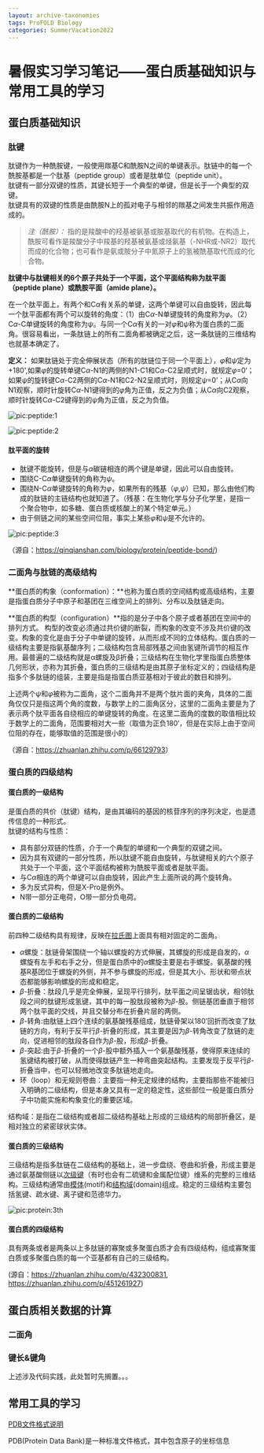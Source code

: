 ```yaml
---  
layout: archive-taxonomies  
tags: ProFOLD Biology
categories: SummerVacation2022  
---  
```

<head>  
    <script src="https://cdn.mathjax.org/mathjax/latest/MathJax.js?config=TeX-AMS-MML_HTMLorMML" type="text/javascript"></script>  
    <script type="text/x-mathjax-config">  
        MathJax.Hub.Config({  
            tex2jax: {  
            skipTags: ['script', 'noscript', 'style', 'textarea', 'pre'],  
            inlineMath: [['$','$']]  
            }  
        });  
    </script>  
</head>   
  
  
# 暑假实习学习笔记——蛋白质基础知识与常用工具的学习  

  
## 蛋白质基础知识 

### 肽键  
肽键作为一种酰胺键，一般使用羰基C和酰胺N之间的单键表示。肽链中的每一个酰胺基都是一个肽基（peptide group）或者是肽单位（peptide unit）。  
肽键有一部分双键的性质，其键长短于一个典型的单键，但是长于一个典型的双键。  
肽键具有的双键的性质是由酰胺N上的孤对电子与相邻的羰基之间发生共振作用造成的。   
>_注（酰胺）：_ 指的是羧酸中的羟基被氨基或胺基取代的有机物。在构造上，酰胺可看作是羧酸分子中羧基的羟基被氨基或烃氨基（-NHR或-NR2）取代而成的化合物；也可看作是氨或胺分子中氮原子上的氢被酰基取代而成的化合物。  

**肽键中与肽键相关的6个原子共处于一个平面，这个平面结构称为肽平面（peptide plane）或酰胺平面（amide plane）。**    


在一个肽平面上，有两个和C$\alpha$有关系的单键，这两个单键可以自由旋转，因此每一个肽平面都有两个可以旋转的角度：（1）由C$\alpha$-N单键旋转的角度称为$\varphi$。（2）C$\alpha$-C单键旋转的角度称为$\psi$。与同一个C$\alpha$有关的一对$\varphi$和$\psi$称为蛋白质的二面角。很容易看出，一条肽链上的所有二面角都被确定之后，这一条肽链的三维结构也就基本确定了。  

**定义：** 如果肽链处于完全伸展状态（所有的肽链位于同一个平面上），$\varphi$和$\psi$定为+180',如果$\varphi$的旋转单键C$\alpha$-N1的两侧的N1-C1和C$\alpha$-C2呈顺式时，就规定$\varphi$=0‘；如果$\psi$的旋转键C$\alpha$-C2两侧的C$\alpha$-N1和C2-N2呈顺式时，则规定$\psi$=0’；从C$\alpha$向N1观察，顺时针旋转C$\alpha$-N1键得到的$\varphi$角为正值，反之为负值；从C$\alpha$向C2观察，顺时针旋转C$\alpha$-C2键得到的$\psi$角为正值，反之为负值。  

![pic:peptide:1](https://github.com/zyhacquaintance/zyhacquaintance.github.io/blob/main/images/2022-06-22/peptide-bond-1.png?raw=true)  

![pic:peptide:2](https://github.com/zyhacquaintance/zyhacquaintance.github.io/blob/main/images/2022-06-22/peptide-bond-2.png?raw=true)  
  
#### 肽平面的旋转  
+ 肽键不能旋转，但是与$\alpha$碳链相连的两个键是单键，因此可以自由旋转。  
+ 围绕C-C$\alpha$单键旋转的角称为$\psi$。
+ 围绕N-C$\alpha$单键旋转的角称为$\varphi$，如果所有的残基（$\varphi$,$\psi$）已知，那么由他们构成的肽链的主链结构也就知道了。（残基：在生物化学与分子化学里，是指一个聚合物中，如多糖、蛋白质或核酸上的某个特定单元。）
+ 由于侧链之间的某些空间位阻，事实上某些$\varphi$和$\psi$是不允许的。


![pic:peptide:3](https://github.com/zyhacquaintance/zyhacquaintance.github.io/blob/main/images/2022-06-22/peptide-bond-3.png?raw=true)  
  
（源自：<https://qinqianshan.com/biology/protein/peptide-bond/>)


### 二面角与肽链的高级结构   
**蛋白质的构象（conformation）：**也称为蛋白质的空间结构或高级结构，主要是指蛋白质分子中原子和基团在三维空间上的排列、分布以及肽链走向。  

**蛋白质的构型（configuration）**指的是分子中各个原子或者基团在空间中的排列方式。 
构型的改变必须通过共价键的断裂，而构象的改变不涉及共价键的改变。构象的变化是由于分子中单键的旋转，从而形成不同的立体结构。蛋白质的一级结构主要是指氨基酸序列；二级结构包含局部残基之间由氢键所调节的相互作用。最普遍的二级结构就是α螺旋及β折叠；三级结构在生物化学里指蛋白质整体几何形状，亦称为其折叠，蛋白质的三级结构是由其原子坐标定义的；四级结构是指多个多肽链的组装，主要是指是指蛋白质亚基相对于彼此的数目和排列。


上述两个$\psi$和$\varphi$被称为二面角，这个二面角并不是两个肽片面的夹角，具体的二面角仅仅只是指这两个角的度数，与数学上的二面角区分，这里的二面角主要是为了表示两个肽平面各自绕相应的单键旋转的角度。在这里二面角的度数的取值相比较于数学上的二面角，范围要相对大一些（取值为正负180‘，但是在实际上由于空间位阻的存在，能够取值的范围是很小的） 


（源自：<https://zhuanlan.zhihu.com/p/66129793>）




### 蛋白质的四级结构  
#### 蛋白质的一级结构  
是蛋白质的共价（肽键）结构，是由其编码的基因的核苷序列的序列决定，也是遗传信息的一种形式。  
肽键的结构与性质：  
+ 具有部分双链的性质，介于一个典型的单键和一个典型的双键之间。
+ 因为具有双键的一部分性质，所以肽键不能自由旋转，与肽键相关的六个原子共处于一个平面，这个平面结构被称为酰胺平面或者是肽平面。
+ 与C$\alpha$相连的两个单键可以自由旋转，因此产生上面所说的两个旋转角。
+ 多为反式异构，但是X-Pro是例外。
+ N带一部分正电荷，O带一部分负电荷。  

#### 蛋白质的二级结构  
前四种二级结构具有规律，反映在[拉氏图](https://zh.wikipedia.org/wiki/%E6%8B%89%E6%B0%8F%E5%9B%BE)上面具有相对固定的二面角。    
+ $\alpha$螺旋：肽链骨架围绕一个轴以螺旋的方式伸展，其螺旋的形成是自发的，$\alpha$螺旋有左手和右手之分，但是蛋白质中的$\alpha$螺旋主要是右手螺旋。氨基酸的残基R基团位于螺旋的外侧，并不参与螺旋的形成，但是其大小、形状和带点状态都能够影响螺旋的形成和稳定。  
+ $\beta$-折叠：肽段几乎是完全伸展，呈现平行排列，肽平面之间呈锯齿状，相邻肽段之间的肽键形成氢键，其中的每一股肽段被称为$\beta$-股。侧链基团垂直于相邻两个肽平面的交线，并且交替分布在折叠片层的两侧。  
+ $\beta$-转角:由肽链上四个连续的氨基酸残基组成，肽链骨架以180’回折而改变了肽链的方向，有利于反平行$\beta$-折叠的形成，其主要是因为$\beta$-转角改变了肽链的走向，促进相邻的肽段各自作为$\beta$-股，形成$\beta$-折叠。  
+ $\beta$-突起:由于$\beta$-折叠的一个$\beta$-股中额外插入一个氨基酸残基，使得原来连续的氢键结构被打破，从而使得肽链产生一种弯曲突起结构。主要发现于反平行$\beta$-折叠当中，也可以轻微地改变多肽链地走向。
+ 环（loop）和无规则卷曲：主要指一种无定规律的结构，主要指那些不能被归入明确的二级结构，但是本身又具有一定的稳定性，这些部位一般是蛋白质分子中功能实施和构象变化的重要区域。  


结构域：是指在二级结构或者超二级结构基础上形成的三级结构的局部折叠区，是相对独立的紧密球状实体。  

#### 蛋白质的三级结构
三级结构是指多肽链在二级结构的基础上，进一步盘绕、卷曲和折叠，形成主要是通过氨基酸侧链以[次级键](https://baike.baidu.com/item/%E6%AC%A1%E7%B4%9A%E9%8D%B5/10413614)（有时也会有二硫键和金属配位键）维系的完整的三维结构。三级结构通常由[模体](https://baike.baidu.com/item/%E6%A8%A1%E9%AB%94/984988)(motif)和[结构域](https://zh.wikipedia.org/wiki/%E8%9B%8B%E7%99%BD%E8%B4%A8%E7%BB%93%E6%9E%84%E5%9F%9F)(domain)组成。稳定的三级结构主要包括氢键、疏水键、离子键和范德华力。  

![pic:protein:3th](https://github.com/zyhacquaintance/zyhacquaintance.github.io/blob/main/images/2022-06-22/pic_protein_3.jpg?raw=true)


#### 蛋白质的四级结构  
具有两条或者是两条以上多肽链的寡聚或多聚蛋白质才会有四级结构，组成寡聚蛋白质或多聚蛋白质的每一个亚基都有自己的三级结构。

(源自：<https://zhuanlan.zhihu.com/p/432300831>, <https://zhuanlan.zhihu.com/p/451261927>)








## 蛋白质相关数据的计算  
### 二面角  

### 键长&键角  

上述涉及代码实践，此处暂时先搁置。。。

## 常用工具的学习
[PDB文件格式说明](https://jerkwin.github.io/2015/06/05/PDB%E6%96%87%E4%BB%B6%E6%A0%BC%E5%BC%8F%E8%AF%B4%E6%98%8E/)  
  
PDB(Protein Data Bank)是一种标准文件格式，其中包含原子的坐标信息

